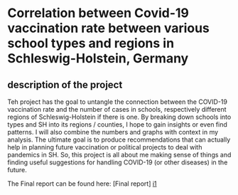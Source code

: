 # Correlation between Covid-19 vaccination rate between various school types and regions in Schleswig-Holstein, Germany

## description of the project

Teh project has the goal to untangle the connection between the COVID-19 vaccination rate and the number of cases in schools, respectively different regions of Schleswig-Holstein if there is one. 
By breaking down schools into types and SH into its regions / counties, I hope to gain insights or even find patterns. I will also combine the numbers and graphs with context in my analysis. The ultimate goal is to produce recommendations that can actually help in planning future vaccination or political projects to deal with pandemics in SH. So, this project is all about me making sense of things and finding useful suggestions for handling COVID-19 (or other diseases) in the future.

The Final report can be found here: [Final report] [i1]

[i1]: https://github.com/JanBaumgart/Jan_MADE/blob/main/project/report.pdf
